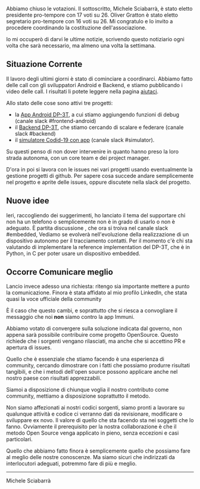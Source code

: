 Abbiamo chiuso le votazioni. Il sottoscritto, Michele Sciabarrà, è stato eletto presidente pro-tempore con 17 voti su 26.
Oliver Gratton è stato eletto segretario pro-tempore con 16 voti su 26. Mi congratulo e lo invito a procedere 
coordinando la costituzione dell'associazione.

Io mi occuperò di darvi le ultime notizie, scrivendo questo notiziario ogni volta che sarà necessario, 
ma almeno una volta la settimana.

## Situazione Corrente

Il lavoro degli ultimi giorni è stato di cominciare a coordinarci. Abbiamo fatto delle call con gli sviluppatori 
Android e Backend, e stiamo pubblicando i video delle call. I risultati li potete leggere nella pagina [aiutaci](/helpus.md).

Allo stato delle cose sono attivi tre progetti: 
- la [App Android DP-3T](https://github.com/noiapp/noi-app-android), a cui stiamo aggiungendo funzioni di debug (canale slack #frontend-android)
- il [Backend DP-3T](https://github.com/noiapp/noi-app-backend), che stiamo cercando di scalare e federare (canale slack #backend)
- il [simulatore Codid-19 con app](https://github.com/noiapp/covid-19-spread-simulator) (canale slack #simulator).

Su questi penso di non dover intervenire in quanto hanno preso la loro strada autonoma, con un core team e dei project manager.

D'ora in poi si lavora con le issues nei vari progetti usando eventualmente la gestione progetti di github. Per sapere cosa succede andare semplicemente nel progetto e aprite delle issues, oppure discutete nella slack del progetto.

## Nuove idee

Ieri, raccogliendo dei suggerimenti, ho lanciato il tema del supportare chi non ha un telefono 
o semplicemente non è in grado di usarlo o non è adeguato. È partita discussione , che ora si troiva  nel canale slack #embedded, Vediamo se evolverà nell'evoluzione della realizzazione di un dispositivo autonomo per il tracciamento contatti. Per il momento c'è chi sta valutando di implementare la reference implementation del DP-3T, che è in Python, in C per poter usare un dispositivo embedded.

## Occorre Comunicare meglio

Lancio invece adesso una richiesta: ritengo sia importante mettere a punto la comunicazione.
Finora è stata affidato al mio profilo LinkedIn, che stata quasi la voce ufficiale della community

È il caso che questo cambi, e soprattutto che si riesca a convogliare il messaggio che noi **non** siamo contro la app Immuni.

Abbiamo votato di convergere sulla soluzione indicata dal governo, non appena sarà possibile contribuire come progetto OpenSource. Questo richiede che i sorgenti vengano rilasciati, ma anche che si accettino PR e apertura di issues.

Quello che è essenziale che stiamo facendo è una esperienza di community, cercando dimostrare con i fatti 
che possiamo produrre risultati tangibili, e che i metodi dell'open source possono applicare anche nel nostro paese con risultati apprezzabili.

Siamoi a disposizione di chiunque voglia il nostro contributo come community, mettiamo a disposizione soprattutto il metodo.

Non siamo affezionati ai nostri codici sorgenti, siamo pronti a lavorare su qualunque attività e codice ci verranno dati 
da revisionare, modificare o sviluppare ex novo. Il valore di quello che sta facendo sta nei soggetti che lo fanno. Ovviamente il prerequisito per la nostra collaborazione è che il metodo Open Source venga applicato in pieno, senza eccezioni e casi particolari. 

Quello che abbiamo fatto finora è semplicemente quello che possiamo fare al meglio delle nostre conoscenze.
Ma siamo sicuri che indirizzati da interlocutori adeguati, potremmo fare di più e meglio.

---

Michele Sciabarrà
